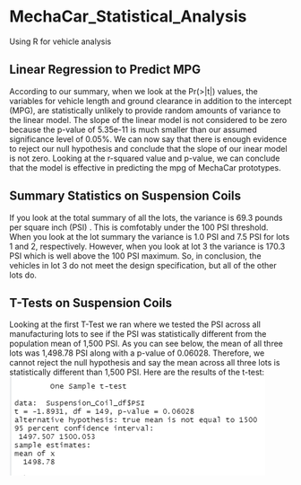 # MechaCar_Statistical_Analysis
Using R for vehicle analysis

## Linear Regression to Predict MPG
According to our summary, when we look at the Pr(>|t|) values, the variables for vehicle length and ground clearance in addition to the intercept (MPG), are statistically unlikely to provide random amounts of variance to the linear model. The slope of the linear model is not considered to be zero because the p-value of 5.35e-11 is much smaller than our assumed significance level of 0.05%. We can now say that there is enough evidence to reject our null hypothesis and conclude that the slope of our inear model is not zero. Looking at the r-squared value and p-value, we can conclude that the model is effective in predicting the mpg of MechaCar prototypes.

## Summary Statistics on Suspension Coils
If you look at the total summary of all the lots, the variance is 69.3 pounds per square inch (PSI) . This is comfotably under the 100 PSI threshold. When you look at the lot summary the variance is 1.0 PSI and 7.5 PSI for lots 1 and 2, respectively. However, when you look at lot 3 the variance is 170.3 PSI which is well above the 100 PSI maximum. So, in conclusion, the vehicles in lot 3 do not meet the design specification, but all of the other lots do.

## T-Tests on Suspension Coils
Looking at the first T-Test we ran where we tested the PSI across all manufacturing lots to see if the PSI was statistically different from the population mean of 1,500 PSI. As you can see below, the mean of all three lots was 1,498.78 PSI along with a p-value of 0.06028. Therefore, we cannot reject the null hypothesis and say the mean across all three lots is statistically different than 1,500 PSI. Here are the results of the t-test:
![](Resources/All_Lots.PNG)

